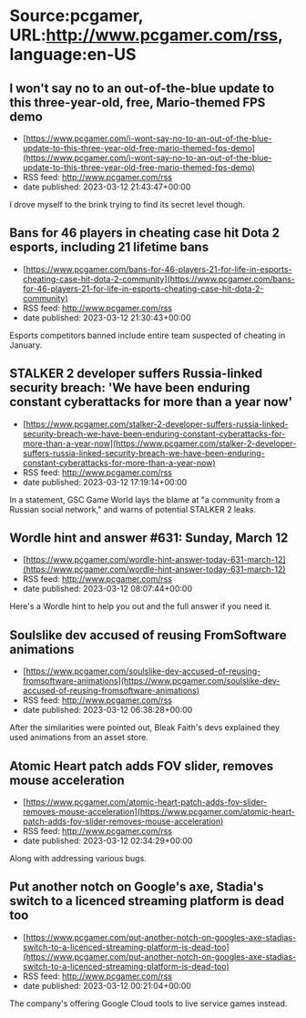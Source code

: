 # Source:pcgamer, URL:http://www.pcgamer.com/rss, language:en-US

## I won't say no to an out-of-the-blue update to this three-year-old, free, Mario-themed FPS demo
 - [https://www.pcgamer.com/i-wont-say-no-to-an-out-of-the-blue-update-to-this-three-year-old-free-mario-themed-fps-demo](https://www.pcgamer.com/i-wont-say-no-to-an-out-of-the-blue-update-to-this-three-year-old-free-mario-themed-fps-demo)
 - RSS feed: http://www.pcgamer.com/rss
 - date published: 2023-03-12 21:43:47+00:00

I drove myself to the brink trying to find its secret level though.

## Bans for 46 players in cheating case hit Dota 2 esports, including 21 lifetime bans
 - [https://www.pcgamer.com/bans-for-46-players-21-for-life-in-esports-cheating-case-hit-dota-2-community](https://www.pcgamer.com/bans-for-46-players-21-for-life-in-esports-cheating-case-hit-dota-2-community)
 - RSS feed: http://www.pcgamer.com/rss
 - date published: 2023-03-12 21:30:43+00:00

Esports competitors banned include entire team suspected of cheating in January.

## STALKER 2 developer suffers Russia-linked security breach: 'We have been enduring constant cyberattacks for more than a year now'
 - [https://www.pcgamer.com/stalker-2-developer-suffers-russia-linked-security-breach-we-have-been-enduring-constant-cyberattacks-for-more-than-a-year-now](https://www.pcgamer.com/stalker-2-developer-suffers-russia-linked-security-breach-we-have-been-enduring-constant-cyberattacks-for-more-than-a-year-now)
 - RSS feed: http://www.pcgamer.com/rss
 - date published: 2023-03-12 17:19:14+00:00

In a statement, GSC Game World lays the blame at "a community from a Russian social network," and warns of potential STALKER 2 leaks.

## Wordle hint and answer #631: Sunday, March 12
 - [https://www.pcgamer.com/wordle-hint-answer-today-631-march-12](https://www.pcgamer.com/wordle-hint-answer-today-631-march-12)
 - RSS feed: http://www.pcgamer.com/rss
 - date published: 2023-03-12 08:07:44+00:00

Here's a Wordle hint to help you out and the full answer if you need it.

## Soulslike dev accused of reusing FromSoftware animations
 - [https://www.pcgamer.com/soulslike-dev-accused-of-reusing-fromsoftware-animations](https://www.pcgamer.com/soulslike-dev-accused-of-reusing-fromsoftware-animations)
 - RSS feed: http://www.pcgamer.com/rss
 - date published: 2023-03-12 06:38:28+00:00

After the similarities were pointed out, Bleak Faith's devs explained they used animations from an asset store.

## Atomic Heart patch adds FOV slider, removes mouse acceleration
 - [https://www.pcgamer.com/atomic-heart-patch-adds-fov-slider-removes-mouse-acceleration](https://www.pcgamer.com/atomic-heart-patch-adds-fov-slider-removes-mouse-acceleration)
 - RSS feed: http://www.pcgamer.com/rss
 - date published: 2023-03-12 02:34:29+00:00

Along with addressing various bugs.

## Put another notch on Google's axe, Stadia's switch to a licenced streaming platform is dead too
 - [https://www.pcgamer.com/put-another-notch-on-googles-axe-stadias-switch-to-a-licenced-streaming-platform-is-dead-too](https://www.pcgamer.com/put-another-notch-on-googles-axe-stadias-switch-to-a-licenced-streaming-platform-is-dead-too)
 - RSS feed: http://www.pcgamer.com/rss
 - date published: 2023-03-12 00:21:04+00:00

The company's offering Google Cloud tools to live service games instead.

